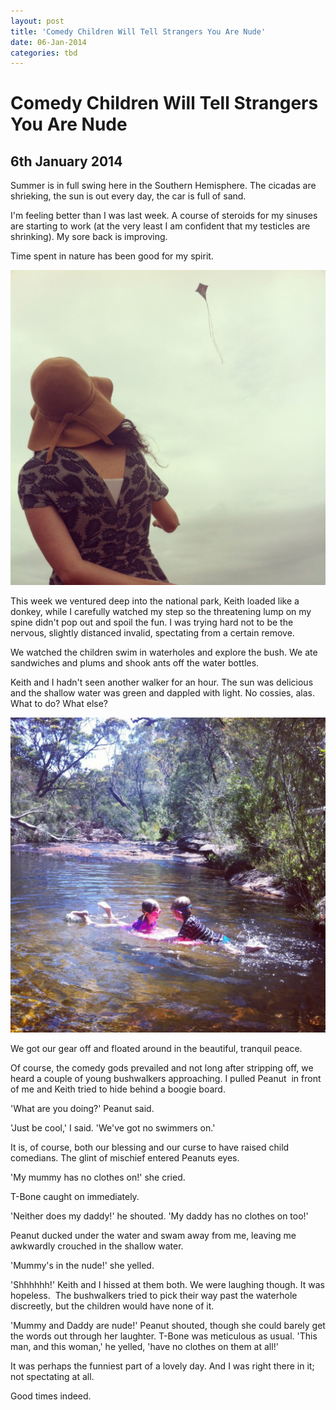 ```yaml
---
layout: post
title: 'Comedy Children Will Tell Strangers You Are Nude'
date: 06-Jan-2014
categories: tbd
---
```


# Comedy Children Will Tell Strangers You Are Nude

## 6th January 2014

Summer is in full swing here in the Southern Hemisphere. The cicadas are shrieking,   the sun is out every day, the car is full of sand.

I'm feeling better than I was last week. A course of steroids for my sinuses are starting to work (at the very least I am confident that my testicles are shrinking). My sore back is improving.

Time spent in nature has been good for my spirit.

<img class="photo-horiz" src="/images/2014/01/IMG_0976-1024x1024.jpg" />

This week we ventured deep into the national park, Keith loaded like a donkey, while I carefully watched my step so the threatening lump on my spine didn't pop out and spoil the fun. I was trying hard not to be the nervous, slightly distanced invalid, spectating from a certain remove.

We watched the children swim in waterholes and explore the bush. We ate sandwiches and plums and shook ants off the water bottles.

Keith and I hadn't seen another walker for an hour. The sun was delicious and the shallow water was green and dappled with light. No cossies, alas. What to do? What else?

<img class="photo-horiz" src="/images/2014/01/IMG_1016-1024x1024.jpg" />

We got our gear off and floated around in the beautiful, tranquil peace.

Of course, the comedy gods prevailed and not long after stripping off, we heard a couple of young bushwalkers approaching. I pulled Peanut  in front of me and Keith tried to hide behind a boogie board.

'What are you doing?' Peanut said.

'Just be cool,' I said. 'We've got no swimmers on.'

It is, of course, both our blessing and our curse to have raised child comedians. The glint of mischief entered Peanuts eyes.

'My mummy has no clothes on!' she cried.

T-Bone caught on immediately.

'Neither does my daddy!' he shouted. 'My daddy has no clothes on too!'

Peanut ducked under the water and swam away from me, leaving me awkwardly crouched in the shallow water.

'Mummy's in the nude!' she yelled.

'Shhhhhh!' Keith and I hissed at them both. We were laughing though. It was hopeless.  The bushwalkers tried to pick their way past the waterhole discreetly, but the children would have none of it.

'Mummy and Daddy are nude!' Peanut shouted, though she could barely get the words out through her laughter. T-Bone was meticulous as usual. 'This man, and this woman,' he yelled, 'have no clothes on them at all!'

It was perhaps the funniest part of a lovely day. And I was right there in it; not spectating at all.

Good times indeed.
